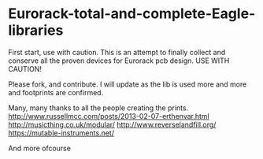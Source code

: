 # Eurorack-total-and-complete-Eagle-libraries
First start, use with caution. This is an attempt to finally collect and conserve all the proven devices for Eurorack pcb design. USE WITH CAUTION!

Please fork, and contribute. I will update as the lib is used more and more and footprints are confirmed.

Many, many thanks to all the people creating the prints. 
http://www.russellmcc.com/posts/2013-02-07-erthenvar.html
http://musicthing.co.uk/modular/
http://www.reverselandfill.org/
https://mutable-instruments.net/

And more ofcourse
